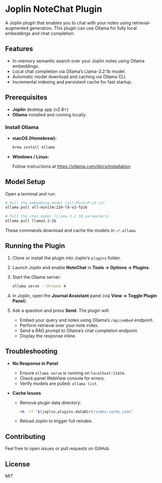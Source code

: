# Joplin NoteChat Plugin

A Joplin plugin that enables you to chat with your notes using retrieval-augmented generation. This plugin can use Ollama for fully local embeddings and chat completion.

## Features

- In-memory semantic search over your Joplin notes using Ollama embeddings.
- Local chat completion via Ollama’s Llama-3.2:1b model.
- Automatic model download and caching via Ollama CLI.
- Incremental indexing and persistent cache for fast startup.

## Prerequisites

- **Joplin** desktop app (v2.8+)
- **Ollama** installed and running locally.

### Install Ollama

- **macOS (Homebrew):**

  ```bash
  brew install ollama
  ```

- **Windows / Linux:**

  Follow instructions at https://ollama.com/docs/installation

## Model Setup

Open a terminal and run:

```bash
# Pull the embedding model (all-MiniLM-L6-v2)
ollama pull all-minilm:22m-l6-v2-fp16

# Pull the chat model (Llama-3.2 1B parameters)
ollama pull llama3.2:1b
```

These commands download and cache the models in `~/.ollama`.

## Running the Plugin

1. Clone or install the plugin into Joplin’s `plugins` folder.
2. Launch Joplin and enable **NoteChat** in **Tools → Options → Plugins**.
3. Start the Ollama server:

   ```bash
   ollama serve --threads 4
   ```

4. In Joplin, open the **Journal Assistant** panel (via **View → Toggle Plugin Panel**).
5. Ask a question and press **Send**. The plugin will:
   - Embed your query and notes using Ollama’s `/api/embed` endpoint.
   - Perform retrieval over your note index.
   - Send a RAG prompt to Ollama’s chat completion endpoint.
   - Display the response inline.

## Troubleshooting

- **No Response in Panel**  
  - Ensure `ollama serve` is running on `localhost:11434`.
  - Check panel WebView console for errors.
  - Verify models are pulled: `ollama list`.

- **Cache Issues**  
  - Remove plugin data directory:  
    ```bash
    rm -rf "$(joplin.plugins.dataDir)/index-cache.json"
    ```
  - Reload Joplin to trigger full reindex.

## Contributing

Feel free to open issues or pull requests on GitHub.

## License

MIT
